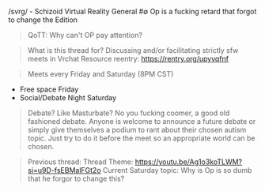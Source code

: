 /svrg/ - Schizoid Virtual Reality General #∅
Op is a fucking retard that forgot to change the Edition
>QoTT: Why can't OP pay attention?

>What is this thread for?
Discussing and/or facilitating strictly sfw meets in Vrchat
>Resource reentry:
https://rentry.org/upyvqfnf

>Meets every Friday and Saturday (8PM CST)
- Free space Friday
- Social/Debate Night Saturday

>Debate? Like Masturbate?
No you fucking coomer, a good old fashioned debate. Anyone is welcome to announce a future debate or simply give themselves a podium to rant about their chosen autism topic. Just try to do it before the meet so an appropriate world can be chosen.

>Previous thread: 
>Thread Theme: https://youtu.be/Ag1o3koTLWM?si=u9D-fsEBMalFGt2o
>Current Saturday topic: Why is Op is so dumb that he forgor to change this?